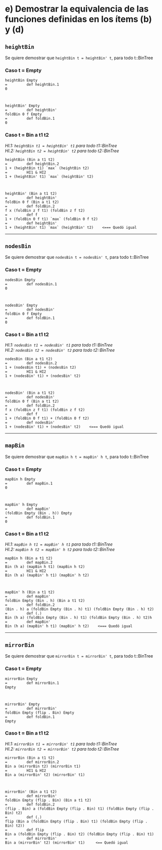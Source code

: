 # e) Demostrar la equivalencia de las funciones definidas en los ı́tems (b) y (d)

## `heightBin`
Se quiere demostrar que `heightBin t = heightBin' t`, para todo t::BinTree

### Caso t = Empty
```
heightBin Empty
=         def heightBin.1
0



heightBin' Empty
=         def heightBin'
foldBin 0 f Empty
=         def foldBin.1
0
```

### Caso t = Bin a t1 t2
_HI.1: `heightBin t1 = heightBin' t1` para todo t1::BinTree_  
_HI.2: `heightBin t2 = heightBin' t2` para todo t2::BinTree_
```
heightBin (Bin a t1 t2)
=         def heightBin.2
1 + (heightBin t1) `max` (heightBin t2)
=         HI1 & HI2
1 + (heightBin' t1) `max` (heightBin' t2)



heightBin' (Bin a t1 t2)
=         def heightBin'
foldBin 0 f (Bin a t1 t2)
=         def foldBin.2
f x (foldBin z f t1) (foldBin z f t2)
=         def f
1 + (foldBin 0 f t1) `max` (foldBin 0 f t2)
=         def heightBin'
1 + (heightBin' t1) `max` (heightBin' t2)    <=== Quedó igual
```


---


## `nodesBin`
Se quiere demostrar que `nodesBin t = nodesBin' t`, para todo t::BinTree

### Caso t = Empty
```
nodesBin Empty
=         def nodesBin.1
0



nodesBin' Empty
=         def nodesBin'
foldBin 0 f Empty
=         def foldBin.1
0
```

### Caso t = Bin a t1 t2
_HI.1: `nodesBin t1 = nodesBin' t1` para todo t1::BinTree_  
_HI.2: `nodesBin t2 = nodesBin' t2` para todo t2::BinTree_
```
nodesBin (Bin a t1 t2)
=         def nodesBin.2
1 + (nodesBin t1) + (nodesBin t2)
=         HI1 & HI2
1 + (nodesBin' t1) + (nodesBin' t2)



nodesBin' (Bin a t1 t2)
=         def nodesBin'
foldBin 0 f (Bin a t1 t2)
=         def foldBin.2
f x (foldBin z f t1) (foldBin z f t2)
=         def f
1 + (foldBin 0 f t1) + (foldBin 0 f t2)
=         def nodesBin'
1 + (nodesBin' t1) + (nodesBin' t2)    <=== Quedó igual
```


---


## `mapBin`
Se quiere demostrar que `mapBin h t = mapBin' h t`, para todo t::BinTree

### Caso t = Empty
```
mapBin h Empty
=         def mapBin.1
0



mapBin' h Empty
=         def mapBin'
(foldBin Empty (Bin . h)) Empty
=         def foldBin.1
0
```

### Caso t = Bin a t1 t2
_HI.1: `mapBin h t1 = mapBin' h t1` para todo t1::BinTree_  
_HI.2: `mapBin h t2 = mapBin' h t2` para todo t2::BinTree_
```
mapBin h (Bin a t1 t2)
=         def mapBin.2
Bin (h a) (mapBin h t1) (mapBin h t2)
=         HI1 & HI2
Bin (h a) (mapBin' h t1) (mapBin' h t2)



mapBin' h (Bin a t1 t2)
=         def mapBin'
foldBin Empty (Bin . h) (Bin a t1 t2)
=         def foldBin.2
(Bin . h) a (foldBin Empty (Bin . h) t1) (foldBin Empty (Bin . h) t2)
=         def (.)
Bin (h a) (foldBin Empty (Bin . h) t1) (foldBin Empty (Bin . h) t2)h
=         def mapBin'
Bin (h a) (mapBin' h t1) (mapBin' h t2)    <=== Quedó igual
```

---

## `mirrorBin`
Se quiere demostrar que `mirrorBin t = mirrorBin' t`, para todo t::BinTree

### Caso t = Empty
```
mirrorBin Empty
=         def mirrorBin.1
Empty



mirrorBin' Empty
=         def mirrorBin'
foldBin Empty (flip . Bin) Empty
=         def foldBin.1
Empty
```

### Caso t = Bin a t1 t2
_HI.1: `mirrorBin t1 = mirrorBin' t1` para todo t1::BinTree_  
_HI.2: `mirrorBin t2 = mirrorBin' t2` para todo t2::BinTree_
```
mirrorBin (Bin a t1 t2)
=         def mirrorBin.2
Bin a (mirrorBin t2) (mirrorBin t1)
=         HI1 & HI2
Bin a (mirrorBin' t2) (mirrorBin' t1)



mirrorBin' (Bin a t1 t2)
=         def mirrorBin'
foldBin Empty (flip . Bin) (Bin a t1 t2)
=         def foldBin.2
(flip . Bin) a (foldBin Empty (flip . Bin) t1) (foldBin Empty (flip . Bin) t2)
=         def (.)
flip (Bin a (foldBin Empty (flip . Bin) t1) (foldBin Empty (flip . Bin) t2))
=         def flip
Bin a (foldBin Empty (flip . Bin) t2) (foldBin Empty (flip . Bin) t1)
=         def mirrorBin'
Bin a (mirrorBin' t2) (mirrorBin' t1)     <== Quedó igual
```

